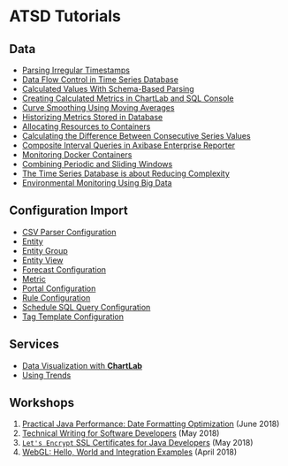 # ATSD Tutorials

## Data

* [Parsing Irregular Timestamps](irregular-timestamp/README.md)
* [Data Flow Control in Time Series Database](data-flow-control/README.md)
* [Calculated Values With Schema-Based Parsing](schema-based-parser-mod/README.md)
* [Creating Calculated Metrics in ChartLab and SQL Console](add-calculated-value/README.md)
* [Curve Smoothing Using Moving Averages](weighted-avg/README.md)
* [Historizing Metrics Stored in Database](historize/README.md)
* [Allocating Resources to Containers](allocating-resources/README.md)
* [Calculating the Difference Between Consecutive Series Values](subtract-subsequent-values/README.md)
* [Composite Interval Queries in Axibase Enterprise Reporter](composite-intervals/README.md)
* [Monitoring Docker Containers](docker-monitoring/README.md)
* [Combining Periodic and Sliding Windows](combining-windows/README.md)
* [The Time Series Database is about Reducing Complexity](time-series-database/README.md)
* [Environmental Monitoring Using Big Data](environmental-monitoring/README.md)

## Configuration Import

* [CSV Parser Configuration](shared/import-csv-parser.md)
* [Entity](shared/import-entity.md)
* [Entity Group](shared/import-entity-group.md)
* [Entity View](shared/import-entity-view.md)
* [Forecast Configuration](shared/import-forecast.md)
* [Metric](shared/import-metric.md)
* [Portal Configuration](shared/import-portal.md)
* [Rule Configuration](shared/import-rule.md)
* [Schedule SQL Query Configuration](shared/import-scheduled-sql-query.md)
* [Tag Template Configuration](shared/import-tag-template.md)

## Services

* [Data Visualization with **ChartLab**](shared/chartlab.md)
* [Using Trends](shared/trends.md)

## Workshops

1. [Practical Java Performance: Date Formatting Optimization](workshop/performance.md) (June 2018)
1. [Technical Writing for Software Developers](workshop/technical-writing.md) (May 2018)
1. [`Let's Encrypt` SSL Certificates for Java Developers](workshop/lets-encrypt.md) (May 2018)
1. [WebGL: Hello, World and Integration Examples](workshop/webgl.md) (April 2018)